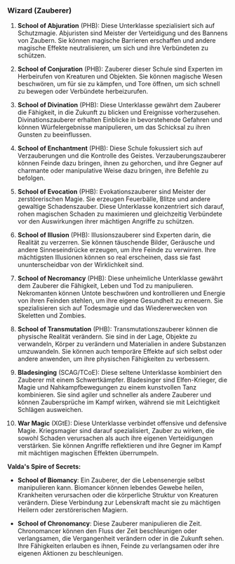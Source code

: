 
### **Wizard (Zauberer)**

1. **School of Abjuration** (PHB): Diese Unterklasse spezialisiert sich auf Schutzmagie. Abjuristen sind Meister der Verteidigung und des Bannens von Zaubern. Sie können magische Barrieren erschaffen und andere magische Effekte neutralisieren, um sich und ihre Verbündeten zu schützen.
    
2. **School of Conjuration** (PHB): Zauberer dieser Schule sind Experten im Herbeirufen von Kreaturen und Objekten. Sie können magische Wesen beschwören, um für sie zu kämpfen, und Tore öffnen, um sich schnell zu bewegen oder Verbündete herbeizurufen.
    
3. **School of Divination** (PHB): Diese Unterklasse gewährt dem Zauberer die Fähigkeit, in die Zukunft zu blicken und Ereignisse vorherzusehen. Divinationszauberer erhalten Einblicke in bevorstehende Gefahren und können Würfelergebnisse manipulieren, um das Schicksal zu ihren Gunsten zu beeinflussen.
    
4. **School of Enchantment** (PHB): Diese Schule fokussiert sich auf Verzauberungen und die Kontrolle des Geistes. Verzauberungszauberer können Feinde dazu bringen, ihnen zu gehorchen, und ihre Gegner auf charmante oder manipulative Weise dazu bringen, ihre Befehle zu befolgen.
    
5. **School of Evocation** (PHB): Evokationszauberer sind Meister der zerstörerischen Magie. Sie erzeugen Feuerbälle, Blitze und andere gewaltige Schadenszauber. Diese Unterklasse konzentriert sich darauf, rohen magischen Schaden zu maximieren und gleichzeitig Verbündete vor den Auswirkungen ihrer mächtigen Angriffe zu schützen.
    
6. **School of Illusion** (PHB): Illusionszauberer sind Experten darin, die Realität zu verzerren. Sie können täuschende Bilder, Geräusche und andere Sinneseindrücke erzeugen, um ihre Feinde zu verwirren. Ihre mächtigsten Illusionen können so real erscheinen, dass sie fast ununterscheidbar von der Wirklichkeit sind.
    
7. **School of Necromancy** (PHB): Diese unheimliche Unterklasse gewährt dem Zauberer die Fähigkeit, Leben und Tod zu manipulieren. Nekromanten können Untote beschwören und kontrollieren und Energie von ihren Feinden stehlen, um ihre eigene Gesundheit zu erneuern. Sie spezialisieren sich auf Todesmagie und das Wiedererwecken von Skeletten und Zombies.
    
8. **School of Transmutation** (PHB): Transmutationszauberer können die physische Realität verändern. Sie sind in der Lage, Objekte zu verwandeln, Körper zu verändern und Materialien in andere Substanzen umzuwandeln. Sie können auch temporäre Effekte auf sich selbst oder andere anwenden, um ihre physischen Fähigkeiten zu verbessern.
    
9. **Bladesinging** (SCAG/TCoE): Diese seltene Unterklasse kombiniert den Zauberer mit einem Schwertkämpfer. Bladesinger sind Elfen-Krieger, die Magie und Nahkampfbewegungen zu einem kunstvollen Tanz kombinieren. Sie sind agiler und schneller als andere Zauberer und können Zaubersprüche im Kampf wirken, während sie mit Leichtigkeit Schlägen ausweichen.
    
10. **War Magic** (XGtE): Diese Unterklasse verbindet offensive und defensive Magie. Kriegsmagier sind darauf spezialisiert, Zauber zu wirken, die sowohl Schaden verursachen als auch ihre eigenen Verteidigungen verstärken. Sie können Angriffe reflektieren und ihre Gegner im Kampf mit mächtigen magischen Effekten überrumpeln.
    

**Valda's Spire of Secrets:**

- **School of Biomancy**: Ein Zauberer, der die Lebensenergie selbst manipulieren kann. Biomancer können lebendes Gewebe heilen, Krankheiten verursachen oder die körperliche Struktur von Kreaturen verändern. Diese Verbindung zur Lebenskraft macht sie zu mächtigen Heilern oder zerstörerischen Magiern.
    
- **School of Chronomancy**: Diese Zauberer manipulieren die Zeit. Chronomancer können den Fluss der Zeit beschleunigen oder verlangsamen, die Vergangenheit verändern oder in die Zukunft sehen. Ihre Fähigkeiten erlauben es ihnen, Feinde zu verlangsamen oder ihre eigenen Aktionen zu beschleunigen.